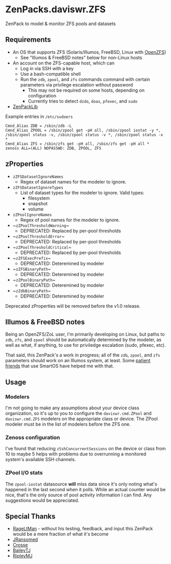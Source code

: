 # ZenPacks.daviswr.ZFS

ZenPack to model & monitor ZFS pools and datasets

## Requirements

* An OS that supports ZFS (Solaris/Illumos, FreeBSD, Linux with [OpenZFS](https://openzfs.org/))
  * See "Illumos & FreeBSD notes" below for non-Linux hosts
* An account on the ZFS-capable host, which can
  * Log in via SSH with a key
  * Use a bash-compatible shell
  * Run the `zdb`, `zpool`, and `zfs` commands command with certain parameters via privilege escalation without password
    * This may not be required on some hosts, depending on configuration
    * Currently tries to detect `dzdo`, `doas`, `pfexec`, and `sudo`
* [ZenPackLib](https://zenpacks.zenoss.io/zenoss/ZenPackLib/)

Example entries in `/etc/sudoers`

```
Cmnd_Alias ZDB = /sbin/zdb -L
Cmnd_Alias ZPOOL = /sbin/zpool get -pH all, /sbin/zpool iostat -y *, /sbin/zpool status -v, /sbin/zpool status -v *, /sbin/zpool status -x *
Cmnd_Alias ZFS = /sbin/zfs get -pH all, /sbin/zfs get -pH all *
zenoss ALL=(ALL) NOPASSWD: ZDB, ZPOOL, ZFS
```

## zProperties
* `zZFSDatasetIgnoreNames`
  * Regex of dataset names for the modeler to ignore.
* `zZFSDatasetIgnoreTypes`
  * List of dataset types for the modeler to ignore. Valid types:
    * filesystem
    * snapshot
    * volume
* `zZPoolIgnoreNames`
  * Regex of pool names for the modeler to ignore.
* ~`zZPoolThresholdWarning`~
  * DEPRECATED: Replaced by per-pool thresholds
* ~`zZPoolThresholdError`~
  * DEPRECATED: Replaced by per-pool thresholds
* ~`zZPoolThresholdCritical`~
  * DEPRECATED: Replaced by per-pool thresholds
* ~`zZFSExecPrefix`~
  * DEPRECATED: Deteremined by modeler
* ~`zZFSBinaryPath`~
  * DEPRECATED: Deteremined by modeler
* ~`zZPoolBinaryPath`~
  * DEPRECATED: Deteremined by modeler
* ~`zZdbBinaryPath`~
  * DEPRECATED: Deteremined by modeler

Deprecated zProperties will be removed before the v1.0 release.

## Illumos & FreeBSD notes
Being an OpenZFS/ZoL user, I'm primarily developing on Linux, but paths to `zdb`, `zfs`, and `zpool` should be automatically determined by the modeler, as well as what, if anything, to use for priviledge escalation (sudo, pfexec, etc).

That said, this ZenPack's a work in progress; all of the `zdb`, `zpool`, and `zfs` parameters should work on an Illumos system, at least. Some [patient](https://github.com/Crosse) [friends](https://github.com/baileytj3) that use SmartOS have helped me with that.

## Usage
### Modelers
I'm not going to make any assumptions about your device class organization, so it's up to you to configure the `daviswr.cmd.ZPool` and `daviswr.cmd.ZFS` modelers on the appropriate class or device. The ZPool modeler must be in the list of modelers before the ZFS one.

### Zenoss configuration
I've found that reducing `zSshConcurrentSessions` on the device or class from 10 to maybe 5 helps with problems due to overrunning a monitored system's available SSH channels.

### ZPool I/O stats
The `zpool-iostat` datasource **will** miss data since it's only noting what's happened in the last second when it polls. While an actual counter would be nice, that's the only source of pool activity information I can find. Any suggestions would be appreciated.

## Special Thanks
* [RageLtMan](https://github.com/sempervictus) - without his testing, feedback, and input this ZenPack would be a mere fraction of what it's become
* [JRansomed](https://github.com/JRansomed)
* [Crosse](https://github.com/Crosse)
* [BaileyTJ](https://github.com/baileytj3)
* [RipleyMJ](https://github.com/ripleymj)
